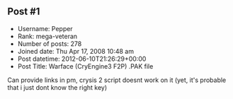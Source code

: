 ## Post #1
- Username: Pepper
- Rank: mega-veteran
- Number of posts: 278
- Joined date: Thu Apr 17, 2008 10:48 am
- Post datetime: 2012-06-10T21:26:29+00:00
- Post Title: Warface (CryEngine3 F2P) .PAK file

Can provide links in pm, crysis 2 script doesnt work on it (yet, it's probable that i just dont know the right key)
